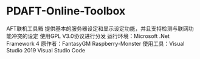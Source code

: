 # PDAFT-Online-Toolbox
AFT联机工具箱 提供基本的服务器设定和显示设定功能，并且支持检测与联网功能冲突的设定
使用GPL V3.0协议进行分发
运行环境：Microsoft .Net Framework 4
原作者：FantasyGM Raspberry-Monster
使用工具：Visual Studio 2019 Visual Studio Code
